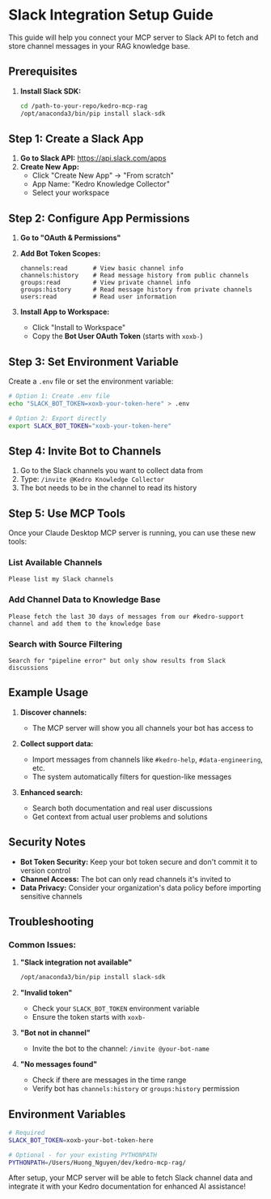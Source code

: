 # Slack Integration Setup Guide

This guide will help you connect your MCP server to Slack API to fetch and store channel messages in your RAG knowledge base.

## Prerequisites

1. **Install Slack SDK:**
   ```bash
   cd /path-to-your-repo/kedro-mcp-rag
   /opt/anaconda3/bin/pip install slack-sdk
   ```

## Step 1: Create a Slack App

1. **Go to Slack API:** https://api.slack.com/apps
2. **Create New App:**
   - Click "Create New App" → "From scratch"
   - App Name: "Kedro Knowledge Collector"
   - Select your workspace

## Step 2: Configure App Permissions

1. **Go to "OAuth & Permissions"**
2. **Add Bot Token Scopes:**
   ```
   channels:read       # View basic channel info
   channels:history    # Read message history from public channels
   groups:read         # View private channel info  
   groups:history      # Read message history from private channels
   users:read          # Read user information
   ```

3. **Install App to Workspace:**
   - Click "Install to Workspace"
   - Copy the **Bot User OAuth Token** (starts with `xoxb-`)

## Step 3: Set Environment Variable

Create a `.env` file or set the environment variable:

```bash
# Option 1: Create .env file
echo "SLACK_BOT_TOKEN=xoxb-your-token-here" > .env

# Option 2: Export directly
export SLACK_BOT_TOKEN="xoxb-your-token-here"
```

## Step 4: Invite Bot to Channels

1. Go to the Slack channels you want to collect data from
2. Type: `/invite @Kedro Knowledge Collector`
3. The bot needs to be in the channel to read its history

## Step 5: Use MCP Tools

Once your Claude Desktop MCP server is running, you can use these new tools:

### List Available Channels
```
Please list my Slack channels
```

### Add Channel Data to Knowledge Base
```
Please fetch the last 30 days of messages from our #kedro-support channel and add them to the knowledge base
```

### Search with Source Filtering
```
Search for "pipeline error" but only show results from Slack discussions
```

## Example Usage

1. **Discover channels:**
   - The MCP server will show you all channels your bot has access to

2. **Collect support data:**
   - Import messages from channels like `#kedro-help`, `#data-engineering`, etc.
   - The system automatically filters for question-like messages

3. **Enhanced search:**
   - Search both documentation and real user discussions
   - Get context from actual user problems and solutions

## Security Notes

- **Bot Token Security:** Keep your bot token secure and don't commit it to version control
- **Channel Access:** The bot can only read channels it's invited to
- **Data Privacy:** Consider your organization's data policy before importing sensitive channels

## Troubleshooting

### Common Issues:

1. **"Slack integration not available"**
   ```bash
   /opt/anaconda3/bin/pip install slack-sdk
   ```

2. **"Invalid token"**
   - Check your `SLACK_BOT_TOKEN` environment variable
   - Ensure the token starts with `xoxb-`

3. **"Bot not in channel"**
   - Invite the bot to the channel: `/invite @your-bot-name`

4. **"No messages found"**
   - Check if there are messages in the time range
   - Verify bot has `channels:history` or `groups:history` permission

## Environment Variables

```bash
# Required
SLACK_BOT_TOKEN=xoxb-your-bot-token-here

# Optional - for your existing PYTHONPATH
PYTHONPATH=/Users/Huong_Nguyen/dev/kedro-mcp-rag/
```

After setup, your MCP server will be able to fetch Slack channel data and integrate it with your Kedro documentation for enhanced AI assistance!
